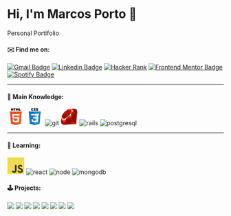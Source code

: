 # Hi, I'm Marcos Porto 👋

<p>Personal Portifolio</p>

#### ✉️ Find me on: 

[![Gmail Badge](https://img.shields.io/badge/-Gmail-%23333?style=for-the-badge&logo=gmail&logoColor=red&link=mailto:mrcsporto@gmail.com)](mailto:mrcsporto@gmail.com)
[![Linkedin Badge](https://img.shields.io/badge/-Linkedin-blue?style=for-the-badge&logo=Linkedin&logoColor=white&link=https://www.linkedin.com/in/marcosportorafael/)](https://www.linkedin.com/in/marcosportorafael/)
[![Hacker Rank](https://img.shields.io/badge/-Hackerrank-000?style=for-the-badge&logo=Hackerrank&logoColor=000link=https://www.hackerrank.com/mrcsporto?hr_r=1)](https://www.hackerrank.com/mrcsporto?hr_r=1)
[![Frontend Mentor Badge](https://img.shields.io/badge/-frontendmentor-lightgrey?style=for-the-badge&logo=frontendmentor&logoColor=black&link=https://github.com/mrcsporto)](https://www.frontendmentor.io/profile/mrcsporto)
[![Spotify Badge](https://img.shields.io/badge/-Spotify-3bb34b?style=for-the-badge&logo=Spotify&logoColor=161f16&link=https://open.spotify.com/user/mrcsporto)](https://open.spotify.com/user/mrcsporto)
<hr>

#### 🧰 Main Knowledge:

<p>
<img src="https://raw.githubusercontent.com/devicons/devicon/master/icons/html5/html5-original-wordmark.svg" alt="html5" width="40" height="40"/>
<img src="https://raw.githubusercontent.com/devicons/devicon/master/icons/css3/css3-original-wordmark.svg" alt="css3" width="40" height="40"/>
<img src="https://www.vectorlogo.zone/logos/git-scm/git-scm-icon.svg" alt="git" width="40" height="40"/>
<img src="https://raw.githubusercontent.com/devicons/devicon/master/icons/ruby/ruby-original.svg" alt="ruby" width="40" height="40"/>
<img src="https://cdn.jsdelivr.net/gh/devicons/devicon/icons/rails/rails-plain.svg" alt="rails" width="40" height="40"/>
<img src="https://cdn.jsdelivr.net/gh/devicons/devicon/icons/postgresql/postgresql-plain.svg" alt="postgresql" width="40" height="40"/>
</p>

<hr>

#### 🔧 Learning:

<p>
<img src="https://raw.githubusercontent.com/devicons/devicon/master/icons/javascript/javascript-original.svg" alt="javascript" width="40" height="40"/>
<img src="https://cdn.jsdelivr.net/gh/devicons/devicon/icons/react/react-original.svg" alt="react" width="40" height="40"/>
<img src="https://cdn.jsdelivr.net/gh/devicons/devicon/icons/nodejs/nodejs-original.svg" alt="node" width="40" height="40"/>
<img src="https://cdn.jsdelivr.net/gh/devicons/devicon/icons/mongodb/mongodb-original.svg" alt="mongodb" width="40" height="40"/>
</p>

#### 🕹 Projects:

<div>
<a href="https://github.com/mrcsporto/factory-api-v1"><img width="300em" src="https://github-readme-stats.vercel.app/api/pin/?username=mrcsporto&repo=factory-api-v1&theme=tokyonight"/></a>
<a href="https://github.com/mrcsporto/X-SUNIT-APP"><img width="300em" src="https://github-readme-stats.vercel.app/api/pin/?username=mrcsporto&repo=X-SUNIT-APP&theme=tokyonight"/></a>
<a href="https://github.com/mrcsporto/Acme-Commerce"><img width="300em" src="https://github-readme-stats.vercel.app/api/pin/?username=mrcsporto&repo=Acme-Commerce&theme=tokyonight"/></a>
<a href="https://github.com/mrcsporto/festival-page"><img width="300em" src="https://github-readme-stats.vercel.app/api/pin/?username=mrcsporto&repo=festival-page&theme=tokyonight"/></a>
<a href="https://github.com/mrcsporto/clipboard-landing-page"><img width="300em" src="https://github-readme-stats.vercel.app/api/pin/?username=mrcsporto&repo=clipboard-landing-page&theme=tokyonight"/></a>
<a href="https://github.com/mrcsporto/tic-tac-toe"><img width="300em" src="https://github-readme-stats.vercel.app/api/pin/?username=mrcsporto&repo=tic-tac-toe&theme=tokyonight"/></a>
<a href="https://github.com/mrcsporto/etiquetas-fortaleza"><img width="300em" src="https://github-readme-stats.vercel.app/api/pin/?username=mrcsporto&repo=etiquetas-fortaleza&theme=tokyonight"/></a> 
<a href="https://github.com/mrcsporto/card-grid-template"><img width="300em" src="https://github-readme-stats.vercel.app/api/pin/?username=mrcsporto&repo=card-grid-template&theme=tokyonight"/></a>  
 </div>
